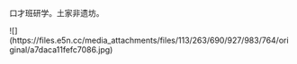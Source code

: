 <p>口才班研学。土家非遗坊。</p>
![](https://files.e5n.cc/media_attachments/files/113/263/690/927/983/764/original/a7daca11fefc7086.jpg)
